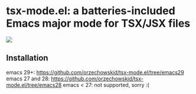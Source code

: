 # tsx-mode.el: a batteries-included Emacs major mode for TSX/JSX files

![](https://repository-images.githubusercontent.com/461083728/2a857234-2563-48bb-9b1f-6a69266cb543)

## Installation

emacs 29+: https://github.com/orzechowskid/tsx-mode.el/tree/emacs29
emacs 27 and 28: https://github.com/orzechowskid/tsx-mode.el/tree/emacs28
emacs < 27: not supported, sorry :(
